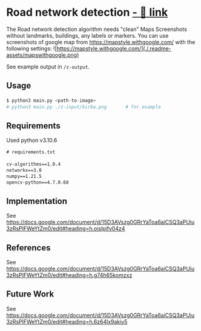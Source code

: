 # Road network detection [- 🔗 link ](https://twitter.com/ashuvssut/status/1625592282820014080)

The Road network detection algorithm needs "clean" Maps Screenshots without landmarks, buildings, any labels or markers. You can use screenshots of google map from https://mapstyle.withgoogle.com/ with the following settings:
![https://mapstyle.withgoogle.com/](./.readme-assets/mapswithgoogle.png)

See example output in `/z-output`.
## Usage
```python
$ python3 main.py <path-to-image>
# python3 main.py ./z-input/kirba.png       # for example
```

## Requirements
Used python v3.10.6
```
# requirements.txt

cv-algorithms==1.0.4
networkx==3.0
numpy==1.21.5
opencv-python==4.7.0.68
```

## Implementation
See https://docs.google.com/document/d/15D3AVszg0GRrYaToa6aiCSQ3aPUiu3zRsPIFWeYtZm0/edit#heading=h.oislpifv04z4
## References
See https://docs.google.com/document/d/15D3AVszg0GRrYaToa6aiCSQ3aPUiu3zRsPIFWeYtZm0/edit#heading=h.g74h65komzxz

## Future Work
See https://docs.google.com/document/d/15D3AVszg0GRrYaToa6aiCSQ3aPUiu3zRsPIFWeYtZm0/edit#heading=h.6z64lx9akiy5
